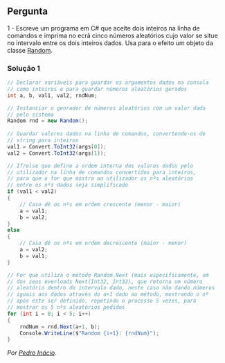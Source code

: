 ## Pergunta

1 - Escreve um programa em C# que aceite dois inteiros na linha de comandos e
imprima no ecrã cinco números aleatórios cujo valor se situe no intervalo
entre os dois inteiros dados. Usa para o efeito um objeto da classe
[Random](https://docs.microsoft.com/dotnet/api/system.random).

### Solução 1
```cs
// Declarar variáveis para guardar os argumentos dados na consola
// como inteiros e para guardar números aleatórios gerados
int a, b, val1, val2, rndNum;

// Instanciar o genrador de números aleatórios com um valor dado
// pelo sistema
Random rnd = new Random();
            
// Guardar valores dados na linha de comandos, convertendo-os de
// string para inteiros
val1 = Convert.ToInt32(args[0]);
val2 = Convert.ToInt32(args[1]);

// If/else que define a ordem interna dos valores dados pelo
// utilizador na linha de comandos convertidos para inteiros, 
// para que o for que mostra ao utilizador os nºs aleatórios
// entre os nºs dados seja simplificado
if (val1 < val2)
{
    // Caso dê os nºs em ordem crescente (menor - maior)
    a = val1;
    b = val2;
}
else
{
    // Caso dê os nºs em ordem decrescente (maior - menor)
    a = val2;
    b = val1;
}

// For que utiliza o método Random.Next (mais especificamente, um
// dos seus overloads Next(Int32, Int32), que retorna um número
// aleatório dentro do intervalo dado, neste caso não dando números
// iguais aos dados através do a+1 dado ao método, mostrando o nº
// após este ser definido, repetindo o processo 5 vezes, para 
// mostrar os 5 nºs aleatórios pedidos
for (int i = 0; i < 5; i++)
{
    rndNum = rnd.Next(a+1, b);
    Console.WriteLine($"Random {i+1}: {rndNum}");
}
```

*Por [Pedro Inácio](https://github.com/PmaiWoW).*